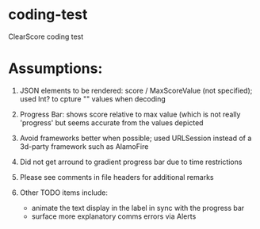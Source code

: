 # coding-test
ClearScore coding test

Assumptions:
============

1. JSON elements to be rendered: score / MaxScoreValue (not specified);
   used Int? to cpture "<null>" values when decoding

2. Progress Bar: shows score relative to max value (which is not really
   'progress' but seems accurate from the values depicted

3. Avoid frameworks better when possible; used URLSession instead of a 
   3d-party framework such as AlamoFire

4. Did not get arround to gradient progress bar due to time restrictions

5. Please see comments in file headers for additional remarks

6. Other TODO items include:

   - animate the text display in the label in sync with the progress bar
   - surface more explanatory comms errors via Alerts
   
